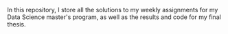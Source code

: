 In this repository, I store all the solutions to my weekly assignments for my Data Science master's program, as well as the results and code for my final thesis.